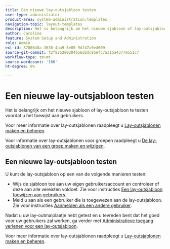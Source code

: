 ```yaml
---
title: Een nieuwe lay-outsjabloon testen
user-type: administrator
product-area: system-administration;templates
navigation-topic: layout-templates
description: Het is belangrijk om het nieuwe sjabloon of lay-outsjabloon te testen voordat u het toewijst aan gebruikers.
author: Caroline
feature: System Setup and Administration
role: Admin
exl-id: 8786648a-3630-4aa9-8e85-9df47a9e4609
source-git-commit: f2f825280204b56d2dc85efc7a315a4377e551c7
workflow-type: tm+mt
source-wordcount: '166'
ht-degree: 0%

---
```


# Een nieuwe lay-outsjabloon testen

Het is belangrijk om het nieuwe sjabloon of lay-outsjabloon te testen voordat u het toewijst aan gebruikers.

Voor meer informatie over lay-outsjablonen raadpleegt u [Lay-outsjablonen maken en beheren](../../../administration-and-setup/customize-workfront/use-layout-templates/create-and-manage-layout-templates.md).

Voor informatie over lay-outsjablonen voor groepen raadpleegt u [De lay-outsjablonen van een groep maken en wijzigen](../../../administration-and-setup/manage-groups/work-with-group-objects/create-and-modify-a-groups-layout-templates.md).

## Een nieuwe lay-outsjabloon testen

U kunt de lay-outsjabloon op een van de volgende manieren testen:

* Wijs de sjabloon toe aan uw eigen gebruikersaccount en controleer of deze aan alle vereisten voldoet. Zie voor instructies [Een lay-outsjabloon toewijzen aan gebruikers](../../../administration-and-setup/customize-workfront/use-layout-templates/assign-users-to-layout-template.md#assign).
* Meld u aan als een gebruiker die is toegewezen aan de lay-outsjabloon. Zie voor instructies [Aanmelden als een andere gebruiker](../../../administration-and-setup/add-users/create-and-manage-users/log-in-as-another-user.md).

Nadat u uw lay-outmalplaatje hebt getest en u tevreden bent dat het goed voor uw gebruikers zal werken, ga verder met [Administratieve toegang verlenen voor een lay-outsjabloon](../../../administration-and-setup/customize-workfront/use-layout-templates/grant-admin-access-layout-template.md).

Voor meer informatie over lay-outsjablonen raadpleegt u [Lay-outsjablonen maken en beheren](../../../administration-and-setup/customize-workfront/use-layout-templates/create-and-manage-layout-templates.md).
